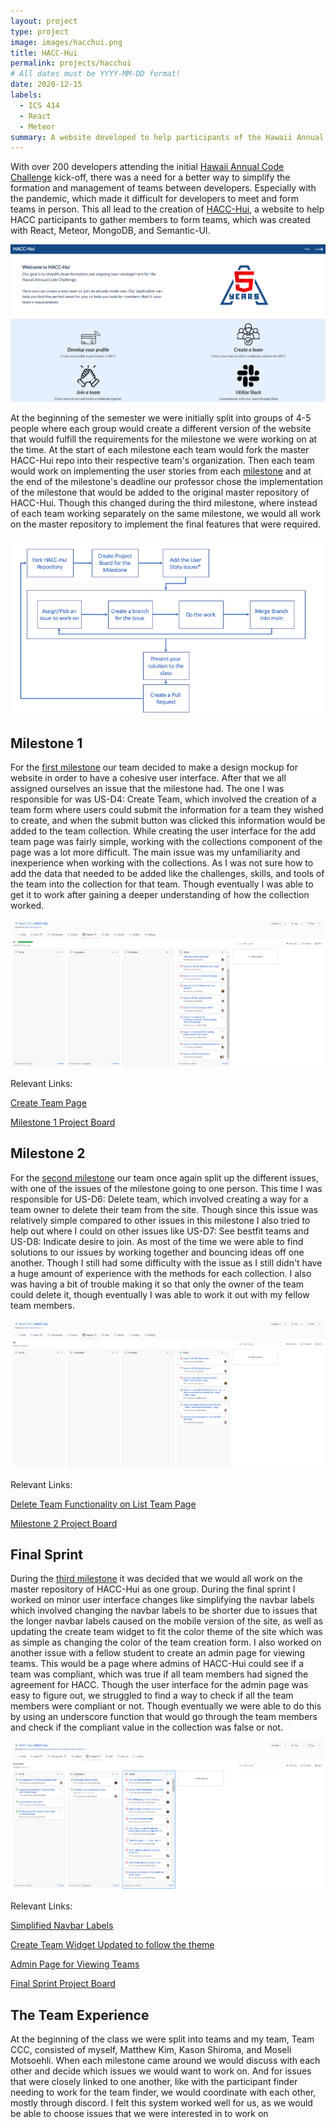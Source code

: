 ```yaml
---
layout: project
type: project
image: images/hacchui.png
title: HACC-Hui
permalink: projects/hacchui
# All dates must be YYYY-MM-DD format!
date: 2020-12-15
labels:
  - ICS 414
  - React
  - Meteor
summary: A website developed to help participants of the Hawaii Annual Code Challenge with team formation.
---
```


With over 200 developers attending the initial <a href="https://hacc.hawaii.gov/">Hawaii Annual Code Challenge</a> kick-off, there was a need for a better way to simplify the formation and management of teams between developers. Especially with the pandemic, which made it difficult for developers to meet and form teams in person. This all lead to the creation of <a href="https://hacchui.ics.hawaii.edu/#/">HACC-Hui</a>, a website to help HACC participants to gather members to form teams, which was created with React, Meteor, MongoDB, and Semantic-UI.

<img class="ui image" src="../images/hacchuilanding.png">

At the beginning of the semester we were initially split into groups of 4-5 people where each group would create a different version of the website that would fulfill the requirements for the milestone we were working on at the time. At the start of each milestone each team would fork the master HACC-Hui repo into their respective team's organization. Then each team would work on implementing the user stories from each <a href="https://hacc-hui.github.io/docs/requirements/milestone1/">milestone</a> and at the end of the milestone's deadline our professor chose the implementation of the milestone that would be added to the original master repository of HACC-Hui. Though this changed during the third milestone, where instead of each team working separately on the same milestone, we would all work on the master repository to implement the final features that were required.

<img class="ui image" src="../images/MilestoneFlow.png">

## Milestone 1

For the <a href="https://hacc-hui.github.io/docs/requirements/milestone1">first milestone</a> our team decided to make a design mockup for website in order to have a cohesive user interface. After that we all assigned ourselves an issue that the milestone had. The one I was responsible for was US-D4: Create Team, which involved the creation of a team form where users could submit the information for a team they wished to create, and when the submit button was clicked this information would be added to the team collection. While creating the user interface for the add team page was fairly simple, working with the collections component of the page was a lot more difficult. The main issue was my unfamiliarity and inexperience when working with the collections. As I was not sure how to add the data that needed to be added like the challenges, skills, and tools of the team into the collection for that team. Though eventually I was able to get it to work after gaining a deeper understanding of how the collection worked.

<img class="ui image" src="../images/milestone1.png">

Relevant Links:

<a href="https://github.com/Team-CCC/HACC-Hui/blob/issue-3/app/imports/ui/pages/CreateTeam.jsx">Create Team Page</a>

<a href="https://github.com/Team-CCC/HACC-Hui/projects/1">Milestone 1 Project Board</a>

## Milestone 2

For the <a href="https://hacc-hui.github.io/docs/requirements/milestone2">second milestone</a> our team once again split up the different issues, with one of the issues of the milestone going to one person. This time I was responsible for US-D6: Delete team, which involved creating a way for a team owner to delete their team from the site. Though since this issue was relatively simple compared to other issues in this milestone I also tried to help out where I could on other issues like US-D7: See bestfit teams and US-D8: Indicate desire to join. As most of the time we were able to find solutions to our issues by working together and bouncing ideas off one another. Though I still had some difficulty with the issue as I still didn't have a huge amount of experience with the methods for each collection. I also was having a bit of trouble making it so that only the owner of the team could delete it, though eventually I was able to work it out with my fellow team members.

<img class="ui image" src="../images/milestone2.png">

Relevant Links: 

<a href="https://github.com/Team-CCC/HACC-Hui/blob/issue-07/app/imports/ui/components/developer/ListTeamExampleWidget.jsx">Delete Team Functionality on List Team Page</a>

<a href="https://github.com/Team-CCC/HACC-Hui/projects/2">Milestone 2 Project Board</a>

## Final Sprint

During the <a href="https://hacc-hui.github.io/docs/requirements/milestone3">third milestone</a> it was decided that we would all work on the master repository of HACC-Hui as one group. During the final sprint I worked on minor user interface changes like simplifying the navbar labels which involved changing the navbar labels to be shorter due to issues that the longer navbar labels caused on the mobile version of the site, as well as updating the create team widget to fit the color theme of the site which was as simple as changing the color of the team creation form. I also worked on another issue with a fellow student to create an admin page for viewing teams. This would be a page where admins of HACC-Hui could see if a team was compliant, which was true if all team members had signed the agreement for HACC. Though the user interface for the admin page was easy to figure out, we struggled to find a way to check if all the team members were compliant or not. Though eventually we were able to do this by using an underscore function that would go through the team members and check if the compliant value in the collection was false or not.

<img class="ui image" src="../images/finalsprint.png">

Relevant Links:

<a href="https://github.com/HACC-Hui/HACC-Hui/blob/issue-102/app/imports/ui/components/NavBar.jsx">Simplified Navbar Labels</a>

<a href="https://github.com/HACC-Hui/HACC-Hui/blob/issue-28/app/imports/ui/pages/participant/TeamCreation.jsx">Create Team Widget Updated to follow the theme</a>

<a href="https://github.com/HACC-Hui/HACC-Hui/blob/issue-41/app/imports/ui/components/administrator/ViewTeamExampleWidget.jsx">Admin Page for Viewing Teams</a>

<a href="https://github.com/HACC-Hui/HACC-Hui/projects/1">Final Sprint Project Board</a>

## The Team Experience

At the beginning of the class we were split into teams and my team, Team CCC, consisted of myself, Matthew Kim, Kason Shiroma, and Moseli Motsoehli. When each milestone came around we would discuss with each other and decide which issues we would want to work on. And for issues that were closely linked to one another, like with the participant finder needing to work for the team finder, we would coordinate with each other, mostly through discord. I felt this system worked well for us, as we would be able to choose issues that we were interested in to work on 
